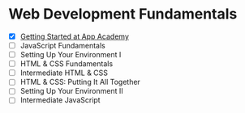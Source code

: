 # Web Development Fundamentals

- [x] [Getting Started at App Academy](./01-getting-started-at-app-academy/)
- [ ] JavaScript Fundamentals
- [ ] Setting Up Your Environment I
- [ ] HTML & CSS Fundamentals
- [ ] Intermediate HTML & CSS
- [ ] HTML & CSS: Putting It All Together
- [ ] Setting Up Your Environment II
- [ ] Intermediate JavaScript
